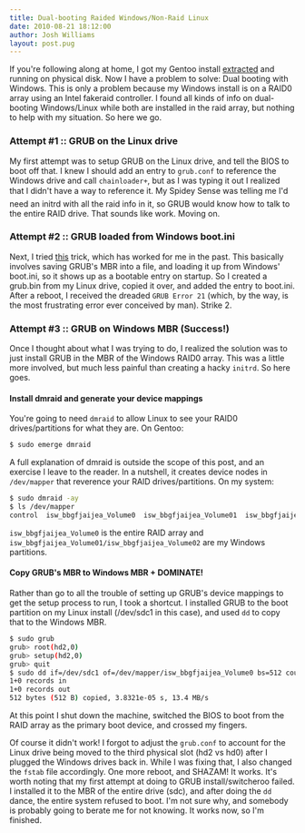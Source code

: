 ```yaml
---
title: Dual-booting Raided Windows/Non-Raid Linux
date: 2010-08-21 18:12:00
author: Josh Williams
layout: post.pug
---
```

If you're following along at home, I got my Gentoo install
[extracted](/blog/2010/08/moving-from-virtualbox-to-physical-disk) and running on physical
disk.  Now I have a problem to solve: Dual booting with Windows.  This is
only a problem because my Windows install is on a RAID0 array using an Intel
fakeraid controller.  I found all kinds of info on dual-booting Windows/Linux
while both are installed in the raid array, but nothing to help with my
situation.  So here we go.

### Attempt #1 :: GRUB on the Linux drive

My first attempt was to setup GRUB on the Linux drive, and tell the BIOS to
boot off that.  I knew I should add an entry to `grub.conf` to reference the
Windows drive and call `chainloader+`, but as I was typing it out I realized
that I didn't have a way to reference it.  My Spidey Sense&#0153; was telling
me I'd need an initrd with all the raid info in it, so GRUB would know how to
talk to the entire RAID drive.  That sounds like work.  Moving on.

<!--more-->

### Attempt #2 :: GRUB loaded from Windows boot.ini

Next, I tried [this](http://www.linux.com/archive/feature/113945) trick, which
has worked for me in the past.  This basically involves saving GRUB's MBR into
a file, and loading it up from Windows' boot.ini, so it shows up as a bootable
entry on startup.  So I created a grub.bin from my Linux drive, copied it over,
and added the entry to boot.ini.  After a reboot, I received the dreaded
`GRUB Error 21` (which, by the way, is the most frustrating error ever
conceived by man).  Strike 2.

### Attempt #3 :: GRUB on Windows MBR (Success!)

Once I thought about what I was trying to do, I realized the solution was to
just install GRUB in the MBR of the Windows RAID0 array.  This was a little
more involved, but much less painful than creating a hacky `initrd`.  So here
goes.

#### Install dmraid and generate your device mappings

You're going to need `dmraid` to allow Linux to see your RAID0
drives/partitions for what they are.  On Gentoo:

```bash
$ sudo emerge dmraid
```

A full explanation of dmraid is outside the scope of this post, and an exercise
I leave to the reader.  In a nutshell, it creates device nodes in `/dev/mapper`
that reverence your RAID drives/partitions.  On my system:

```bash
$ sudo dmraid -ay
$ ls /dev/mapper
control  isw_bbgfjaijea_Volume0  isw_bbgfjaijea_Volume01  isw_bbgfjaijea_Volume02
```

`isw_bbgfjaijea_Volume0` is the entire RAID array and
`isw_bbgfjaijea_Volume01/isw_bbgfjaijea_Volume02` are my Windows partitions.

#### Copy GRUB's MBR to Windows MBR + DOMINATE!

Rather than go to all the trouble of setting up GRUB's device mappings to get
the setup process to run, I took a shortcut.  I installed GRUB to the boot
partition on my Linux install (/dev/sdc1 in this case), and used `dd` to copy
that to the Windows MBR.

```bash
$ sudo grub
grub> root(hd2,0)
grub> setup(hd2,0)
grub> quit
$ sudo dd if=/dev/sdc1 of=/dev/mapper/isw_bbgfjaijea_Volume0 bs=512 count=1
1+0 records in
1+0 records out
512 bytes (512 B) copied, 3.8321e-05 s, 13.4 MB/s
```

At this point I shut down the machine, switched the BIOS to boot from the RAID
array as the primary boot device, and crossed my fingers.

Of course it didn't work!  I forgot to adjust the `grub.conf` to account for
the Linux drive being moved to the third physical slot (hd2 vs hd0) after I
plugged the Windows drives back in.  While I was fixing that, I also changed
the `fstab` file accordingly.  One more reboot, and SHAZAM!  It works.  It's
worth noting that my first attempt at doing to GRUB install/switcheroo
failed.  I installed it to the MBR of the entire drive (sdc), and after doing
the `dd` dance, the entire system refused to boot.  I'm not sure why, and
somebody is probably going to berate me for not knowing.  It works now,
so I'm finished.
